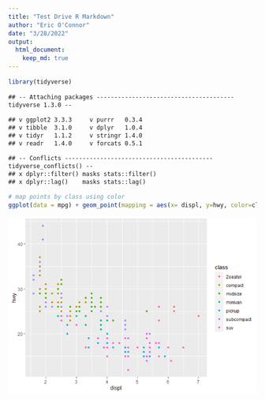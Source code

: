 ```yaml
---
title: "Test Drive R Markdown"
author: "Eric O'Connor"
date: "3/28/2022"
output:
  html_document:
    keep_md: true
---
```



```r
library(tidyverse)
```

```
## -- Attaching packages --------------------------------------- tidyverse 1.3.0 --
```

```
## v ggplot2 3.3.3     v purrr   0.3.4
## v tibble  3.1.0     v dplyr   1.0.4
## v tidyr   1.1.2     v stringr 1.4.0
## v readr   1.4.0     v forcats 0.5.1
```

```
## -- Conflicts ------------------------------------------ tidyverse_conflicts() --
## x dplyr::filter() masks stats::filter()
## x dplyr::lag()    masks stats::lag()
```

```r
# map points by class using color
ggplot(data = mpg) + geom_point(mapping = aes(x= displ, y=hwy, color=class))
```

![](testdrive_files/figure-html/unnamed-chunk-1-1.png)<!-- -->

